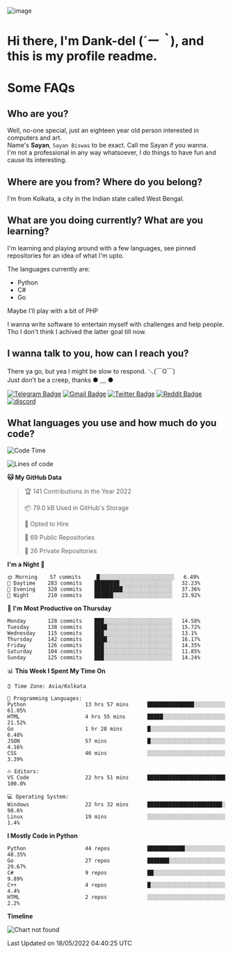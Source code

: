![image](https://user-images.githubusercontent.com/63096193/125182844-29f20800-e22f-11eb-8dc9-b0f2d29647bb.png)

# **Hi there, I'm Dank-del (*´ー｀*), and this is my profile readme.**
<!--  [![Profile views](https://gpvc.arturio.dev/dank-del)](https://github.com/dank-del) -->
# Some FAQs

## **Who are you?**

Well, no-one special, just an eighteen year old person interested in computers and art. \
Name's **Sayan**, `Sayan Biswas` to be exact. Call me Sayan if you wanna. \
I'm not a professional in any way whatsoever, I do things to have fun and cause its interesting.

## **Where are you from? Where do you belong?**

I'm from Kolkata, a city in the Indian state called West Bengal.

## **What are you doing currently? What are you learning?**

I'm learning and playing around with a few languages, see pinned repositories for an idea of what I'm upto.

The languages currently are:

- Python
- C#
- Go

Maybe I'll play with a bit of PHP

I wanna write software to entertain myself with challenges and help people. \
Tho I don't think I achived the latter goal till now.

<!--## **Eww, I see a weeb profile.**

Can't help it, it's the best way to hide my face on this account
> Why do people hate weebs .-.

## **Cool, what more interests you?**

My interests are quite, weird. They're scattered all over the place. \
I've been fascinated by music and have studied it since the age of 6, I've performed on stage and on air but yeah now I've been away from that. I specialize in key instruments. \
Another thing that interests me is Media Production, aka, working with audio, video and broadcasting media.

> I just like art in general. also feeds the reason of me being obsessed with Japanese drawings (⋟ ﹏ ⋞)-->

## **I wanna talk to you, how can I reach you?**

There ya go, but yea I might be slow to respond. ＼(￣O￣) \
Just don't be a creep, thanks ● ﹏ ●

[![Telegram Badge](https://img.shields.io/badge/-dank_as_fuck-1ca0f1?style=flat-square&logo=telegram&logoColor=white&link=https://t.me/dank_as_fuck)](https://t.me/dank_as_fuck)
[![Gmail Badge](https://img.shields.io/badge/-chizuru@kanojo.tk-c14438?style=flat-square&logo=Gmail&logoColor=white&link=mailto:chizuru@kanojo.tk)](mailto:chizuru@kanojo.tk)
[![Twitter Badge](https://img.shields.io/twitter/follow/TheDankDel?style=social)](https://twitter.com/TheDankDel)
[![Reddit Badge](https://img.shields.io/reddit/user-karma/combined/dank_as_fuck_?style=social)](https://www.reddit.com/user/dank_as_fuck_/)
[![discord](https://discord-md-badge.vercel.app/api/shield/506536929152466945?style=social)](https://discordapp.com/users/506536929152466945)

## **What languages you use and how much do you code?**

<!--START_SECTION:waka-->
![Code Time](http://img.shields.io/badge/Code%20Time-581%20hrs%2018%20mins-blue)

![Lines of code](https://img.shields.io/badge/From%20Hello%20World%20I%27ve%20Written-751%20Thousand%20lines%20of%20code-blue)

**🐱 My GitHub Data** 

> 🏆 141 Contributions in the Year 2022
 > 
> 📦 79.0 kB Used in GitHub's Storage 
 > 
> 💼 Opted to Hire
 > 
> 📜 69 Public Repositories 
 > 
> 🔑 26 Private Repositories  
 > 
**I'm a Night 🦉** 

```text
🌞 Morning    57 commits     █░░░░░░░░░░░░░░░░░░░░░░░░   6.49% 
🌆 Daytime    283 commits    ████████░░░░░░░░░░░░░░░░░   32.23% 
🌃 Evening    328 commits    █████████░░░░░░░░░░░░░░░░   37.36% 
🌙 Night      210 commits    ██████░░░░░░░░░░░░░░░░░░░   23.92%

```
📅 **I'm Most Productive on Thursday** 

```text
Monday       128 commits    ███░░░░░░░░░░░░░░░░░░░░░░   14.58% 
Tuesday      138 commits    ████░░░░░░░░░░░░░░░░░░░░░   15.72% 
Wednesday    115 commits    ███░░░░░░░░░░░░░░░░░░░░░░   13.1% 
Thursday     142 commits    ████░░░░░░░░░░░░░░░░░░░░░   16.17% 
Friday       126 commits    ███░░░░░░░░░░░░░░░░░░░░░░   14.35% 
Saturday     104 commits    ███░░░░░░░░░░░░░░░░░░░░░░   11.85% 
Sunday       125 commits    ███░░░░░░░░░░░░░░░░░░░░░░   14.24%

```


📊 **This Week I Spent My Time On** 

```text
⌚︎ Time Zone: Asia/Kolkata

💬 Programming Languages: 
Python                   13 hrs 57 mins      ███████████████░░░░░░░░░░   61.05% 
HTML                     4 hrs 55 mins       █████░░░░░░░░░░░░░░░░░░░░   21.52% 
Go                       1 hr 28 mins        █░░░░░░░░░░░░░░░░░░░░░░░░   6.48% 
JSON                     57 mins             █░░░░░░░░░░░░░░░░░░░░░░░░   4.16% 
CSS                      46 mins             ░░░░░░░░░░░░░░░░░░░░░░░░░   3.39%

🔥 Editors: 
VS Code                  22 hrs 51 mins      █████████████████████████   100.0%

💻 Operating System: 
Windows                  22 hrs 32 mins      ████████████████████████░   98.6% 
Linux                    19 mins             ░░░░░░░░░░░░░░░░░░░░░░░░░   1.4%

```

**I Mostly Code in Python** 

```text
Python                   44 repos            ████████████░░░░░░░░░░░░░   48.35% 
Go                       27 repos            ███████░░░░░░░░░░░░░░░░░░   29.67% 
C#                       9 repos             ██░░░░░░░░░░░░░░░░░░░░░░░   9.89% 
C++                      4 repos             █░░░░░░░░░░░░░░░░░░░░░░░░   4.4% 
HTML                     2 repos             ░░░░░░░░░░░░░░░░░░░░░░░░░   2.2%

```


**Timeline**

![Chart not found](https://raw.githubusercontent.com/Dank-del/Dank-del/main/charts/bar_graph.png) 


 Last Updated on 18/05/2022 04:40:25 UTC
<!--END_SECTION:waka-->

<!--## **Can I stalk your spotify?**

Um sure.

![OwO Spotify](https://spotify-recently-played-readme.vercel.app/api?user=31fdrsslnr7nvq4ytqwtw7c4rxfm&count=5)-->
